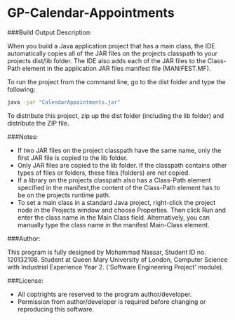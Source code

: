 # GP-Calendar-Appointments

###Build Output Description:

When you build a Java application project that has a main class, the IDE
automatically copies all of the JAR
files on the projects classpath to your projects dist/lib folder. The IDE
also adds each of the JAR files to the Class-Path element in the application
JAR files manifest file (MANIFEST.MF).

To run the project from the command line, go to the dist folder and
type the following:
```sh
java -jar "CalendarAppointments.jar" 
```
To distribute this project, zip up the dist folder (including the lib folder)
and distribute the ZIP file.

###Notes:

* If two JAR files on the project classpath have the same name, only the first
JAR file is copied to the lib folder.
* Only JAR files are copied to the lib folder.
If the classpath contains other types of files or folders, these files (folders)
are not copied.
* If a library on the projects classpath also has a Class-Path element
specified in the manifest,the content of the Class-Path element has to be on
the projects runtime path.
* To set a main class in a standard Java project, right-click the project node
in the Projects window and choose Properties. Then click Run and enter the
class name in the Main Class field. Alternatively, you can manually type the
class name in the manifest Main-Class element.

###Author:

This program is fully designed by Mohammad Nassar, Student ID no. 120132108.
Student at Queen Mary University of London, Computer Science with Industrial Experience Year 2. ('Software Engineering Project' module).

###License:

* All coptrights are reserved to the program author/developer.
* Permission from author/developer is required before changing or reproducing this software.

